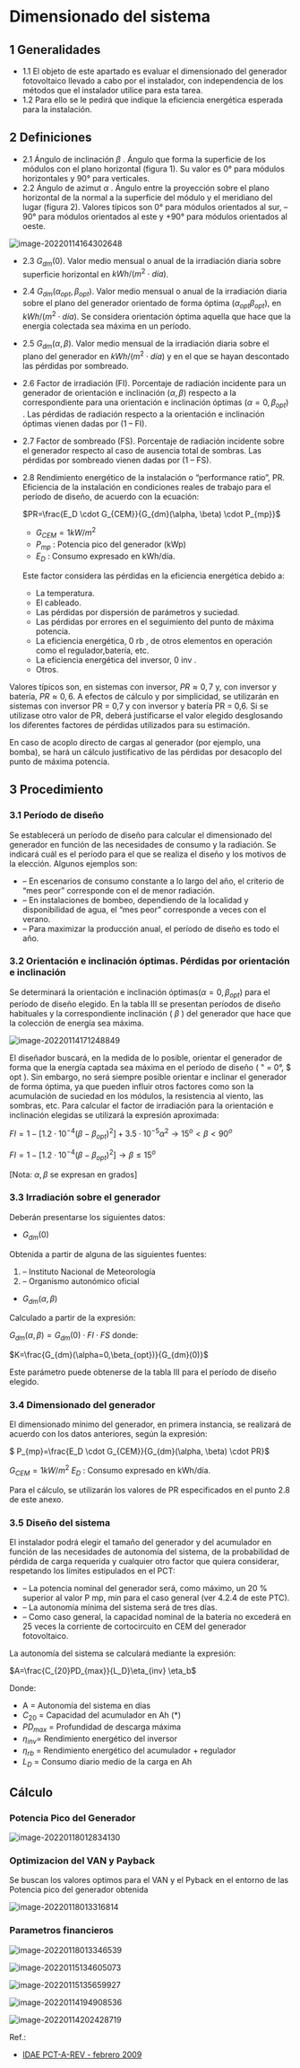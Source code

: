 # Dimensionado del sistema
## 1 Generalidades
* 1.1 El objeto de este apartado es evaluar el dimensionado del generador fotovoltaico llevado a cabo por el instalador, con independencia de los métodos que el instalador utilice para esta tarea.
* 1.2 Para ello se le pedirá que indique la eficiencia energética esperada para la instalación.





## 2 Definiciones

* 2.1 Ángulo de inclinación $\beta$ .
  Ángulo que forma la superficie de los módulos con el plano horizontal (figura 1). Su valor es
  0° para módulos horizontales y 90° para verticales.
* 2.2 Ángulo de azimut $\alpha$ .
  Ángulo entre la proyección sobre el plano horizontal de la normal a la superficie del módulo y
  el meridiano del lugar (figura 2). Valores típicos son 0° para módulos orientados al sur, –90°
  para módulos orientados al este y +90° para módulos orientados al oeste.

![image-20220114164302648](Dimensionado%20del%20sistema.assets/image-20220114164302648.png)



* 2.3 $G_{dm}(0)$.
  Valor medio mensual o anual de la irradiación diaria sobre superficie horizontal en $kWh/(m^2\cdot día)$.

* 2.4 $G_{dm}(\alpha_{opt},\beta_{opt})$.
  Valor medio mensual o anual de la irradiación diaria sobre el plano del generador orientado de
  forma óptima $(\alpha_{opt}\beta_{opt})$, en $kWh/(m^2\cdot día)$. Se considera orientación óptima aquella que hace que
  la energía colectada sea máxima en un período.

* 2.5 $G_{dm}(\alpha,\beta)$.
  Valor medio mensual de la irradiación diaria sobre el plano del generador en $kWh/(m^2\cdot día)$ y
  en el que se hayan descontado las pérdidas por sombreado.

* 2.6 Factor de irradiación (FI).
  Porcentaje de radiación incidente para un generador de orientación e inclinación $(\alpha,\beta)$ respecto
  a la correspondiente para una orientación e inclinación óptimas $(\alpha=0,\beta_{opt})$ . Las pérdidas de
  radiación respecto a la orientación e inclinación óptimas vienen dadas por (1 – FI).

* 2.7 Factor de sombreado (FS).
  Porcentaje de radiación incidente sobre el generador respecto al caso de ausencia total de
  sombras. Las pérdidas por sombreado vienen dadas por (1 – FS).

* 2.8 Rendimiento energético de la instalación o “performance ratio”, PR.
  Eficiencia de la instalación en condiciones reales de trabajo para el período de diseño, de
  acuerdo con la ecuación:

  

  $PR=\frac{E_D \cdot G_{CEM}}{G_{dm}(\alpha, \beta) \cdot P_{mp}}$

  * $G_{CEM}= 1 kW/m^2$
  * $P_{mp}$ : Potencia pico del generador (kWp)
  * $E_D$ : Consumo expresado en kWh/día.

  

  Este factor considera las pérdidas en la eficiencia energética debido a:

  * La temperatura.
  * El cableado.
  * Las pérdidas por dispersión de parámetros y suciedad.
  * Las pérdidas por errores en el seguimiento del punto de máxima potencia.
  * La eficiencia energética, 0 rb , de otros elementos en operación como el regulador,batería, etc.
  * La eficiencia energética del inversor, 0 inv .
  * Otros.
    

Valores típicos son, en sistemas con inversor, $PR\approx0,7$ y, con inversor y batería, $PR\approx0,6$. A
efectos de cálculo y por simplicidad, se utilizarán en sistemas con inversor PR = 0,7 y con
inversor y batería PR = 0,6. Si se utilizase otro valor de PR, deberá justificarse el valor elegido
desglosando los diferentes factores de pérdidas utilizados para su estimación.

En caso de acoplo directo de cargas al generador (por ejemplo, una bomba), se hará un cálculo
justificativo de las pérdidas por desacoplo del punto de máxima potencia.



## 3 Procedimiento

### 3.1 Período de diseño

Se establecerá un período de diseño para calcular el dimensionado del generador en función de
las necesidades de consumo y la radiación. Se indicará cuál es el período para el que se realiza
el diseño y los motivos de la elección. Algunos ejemplos son:

* – En escenarios de consumo constante a lo largo del año, el criterio de “mes peor”
  corresponde con el de menor radiación.
* – En instalaciones de bombeo, dependiendo de la localidad y disponibilidad de agua, el
  “mes peor” corresponde a veces con el verano.
* – Para maximizar la producción anual, el período de diseño es todo el año.

### 3.2 Orientación e inclinación óptimas. Pérdidas por orientación e inclinación

Se determinará la orientación e inclinación óptimas$(\alpha=0,\beta_{opt})$ para el período de diseño
elegido. En la tabla III se presentan períodos de diseño habituales y la correspondiente
inclinación ( $\beta$ ) del generador que hace que la colección de energía sea máxima.

![image-20220114171248849](Dimensionado%20del%20sistema.assets/image-20220114171248849.png)



El diseñador buscará, en la medida de lo posible, orientar el generador de forma que la energía
captada sea máxima en el período de diseño ( " = 0°, $ opt ). Sin embargo, no será siempre posible
orientar e inclinar el generador de forma óptima, ya que pueden influir otros factores como son
la acumulación de suciedad en los módulos, la resistencia al viento, las sombras, etc. Para
calcular el factor de irradiación para la orientación e inclinación elegidas se utilizará la expresión
aproximada:



$FI=1-[1.2\cdot10^{-4}(\beta-\beta_{opt})^2]+3.5\cdot10^{-5}\alpha^2 \rightarrow 15^o<\beta<90^o$

$FI=1-[1.2\cdot10^{-4}(\beta-\beta_{opt})^2] \rightarrow \beta\leq15^o$

[Nota: $\alpha,\beta$ se expresan en grados]





### 3.3 Irradiación sobre el generador

Deberán presentarse los siguientes datos:

* $G_{dm}(0)$

Obtenida a partir de alguna de las siguientes fuentes:

1. – Instituto Nacional de Meteorología
2. – Organismo autonómico oficial



* $G_{dm}(\alpha,\beta)$

Calculado a partir de la expresión:

$G_{dm}(\alpha,\beta)= G_{dm}(0)\cdot FI\cdot FS$
donde:

$K=\frac{G_{dm}(\alpha=0,\beta_{opt})}{G_{dm}(0)}$

Este parámetro puede obtenerse de la tabla III para el período de diseño elegido.





### 3.4 Dimensionado del generador

El dimensionado mínimo del generador, en primera instancia, se realizará de acuerdo con los
datos anteriores, según la expresión:

$ P_{mp}=\frac{E_D \cdot G_{CEM}}{G_{dm}(\alpha, \beta) \cdot PR}$



$G_{CEM} = 1 kW/m^2$
$E_D$ : Consumo expresado en kWh/día.

Para el cálculo, se utilizarán los valores de PR especificados en el punto 2.8 de este anexo.

### 3.5 Diseño del sistema

El instalador podrá elegir el tamaño del generador y del acumulador en función de las
necesidades de autonomía del sistema, de la probabilidad de pérdida de carga requerida y
cualquier otro factor que quiera considerar, respetando los límites estipulados en el PCT:

* – La potencia nominal del generador será, como máximo, un 20 % superior al valor
  P mp, min para el caso general (ver 4.2.4 de este PTC).
* – La autonomía mínima del sistema será de tres días.
* – Como caso general, la capacidad nominal de la batería no excederá en 25 veces la
  corriente de cortocircuito en CEM del generador fotovoltaico.



La autonomía del sistema se calculará mediante la expresión:



$A=\frac{C_{20}PD_{max}}{L_D}\eta_{inv} \eta_b$

Donde:

* A = Autonomía del sistema en días
* $C_{20}$ = Capacidad del acumulador en Ah (*)
* $PD_{max}$ = Profundidad de descarga máxima
* $\eta_{inv}$= Rendimiento energético del inversor
* $\eta_{rb}$ = Rendimiento energético del acumulador + regulador
* $L_D$ = Consumo diario medio de la carga en Ah





## Cálculo

### Potencia Pico del Generador

![image-20220118012834130](Dimensionado%20del%20sistema.assets/image-20220118012834130.png)

### Optimizacion del VAN y Payback

Se buscan los valores optimos para el VAN y el Pyback en el entorno de las Potencia pico del generador obtenida



![image-20220118013316814](Dimensionado%20del%20sistema.assets/image-20220118013316814.png)

### Parametros financieros



![image-20220118013346539](Dimensionado%20del%20sistema.assets/image-20220118013346539.png)





![image-20220115134605073](Dimensionado%20del%20sistema.assets/image-20220115134605073.png)



![image-20220115135659927](Dimensionado%20del%20sistema.assets/image-20220115135659927.png)









![image-20220114194908536](Dimensionado%20del%20sistema.assets/image-20220114194908536.png)









![image-20220114202428719](Dimensionado%20del%20sistema.assets/image-20220114202428719.png)









Ref.: 

* [IDAE PCT-A-REV - febrero 2009](https://www.idae.es/sites/default/files/documentos_5654_FV_Pliego_aisladas_de_red_09_d5e0a327.pdf)